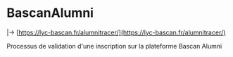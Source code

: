 # BascanAlumni

|→ [https://lyc-bascan.fr/alumnitracer/](https://lyc-bascan.fr/alumnitracer/)

Processus de validation d'une inscription sur la plateforme Bascan Alumni
